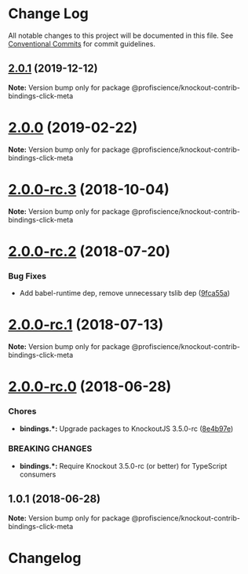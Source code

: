 # Change Log

All notable changes to this project will be documented in this file.
See [Conventional Commits](https://conventionalcommits.org) for commit guidelines.

## [2.0.1](https://github.com/Profiscience/knockout-contrib/compare/@profiscience/knockout-contrib-bindings-click-meta@2.0.0...@profiscience/knockout-contrib-bindings-click-meta@2.0.1) (2019-12-12)

**Note:** Version bump only for package @profiscience/knockout-contrib-bindings-click-meta





# [2.0.0](https://github.com/Profiscience/knockout-contrib/compare/@profiscience/knockout-contrib-bindings-click-meta@2.0.0-rc.3...@profiscience/knockout-contrib-bindings-click-meta@2.0.0) (2019-02-22)

**Note:** Version bump only for package @profiscience/knockout-contrib-bindings-click-meta

<a name="2.0.0-rc.3"></a>

# [2.0.0-rc.3](https://github.com/Profiscience/knockout-contrib/compare/@profiscience/knockout-contrib-bindings-click-meta@2.0.0-rc.2...@profiscience/knockout-contrib-bindings-click-meta@2.0.0-rc.3) (2018-10-04)

**Note:** Version bump only for package @profiscience/knockout-contrib-bindings-click-meta

<a name="2.0.0-rc.2"></a>

# [2.0.0-rc.2](https://github.com/Profiscience/knockout-contrib/compare/@profiscience/knockout-contrib-bindings-click-meta@2.0.0-rc.1...@profiscience/knockout-contrib-bindings-click-meta@2.0.0-rc.2) (2018-07-20)

### Bug Fixes

- Add babel-runtime dep, remove unnecessary tslib dep ([9fca55a](https://github.com/Profiscience/knockout-contrib/commit/9fca55a))

<a name="2.0.0-rc.1"></a>

# [2.0.0-rc.1](https://github.com/Profiscience/knockout-contrib/compare/@profiscience/knockout-contrib-bindings-click-meta@2.0.0-rc.0...@profiscience/knockout-contrib-bindings-click-meta@2.0.0-rc.1) (2018-07-13)

**Note:** Version bump only for package @profiscience/knockout-contrib-bindings-click-meta

<a name="2.0.0-rc.0"></a>

# [2.0.0-rc.0](https://github.com/Profiscience/knockout-contrib/compare/@profiscience/knockout-contrib-bindings-click-meta@1.0.1...@profiscience/knockout-contrib-bindings-click-meta@2.0.0-rc.0) (2018-06-28)

### Chores

- **bindings.\*:** Upgrade packages to KnockoutJS 3.5.0-rc ([8e4b97e](https://github.com/Profiscience/knockout-contrib/commit/8e4b97e))

### BREAKING CHANGES

- **bindings.\*:** Require Knockout 3.5.0-rc (or better) for TypeScript consumers

<a name="1.0.1"></a>

## 1.0.1 (2018-06-28)

**Note:** Version bump only for package @profiscience/knockout-contrib-bindings-click-meta

# Changelog
